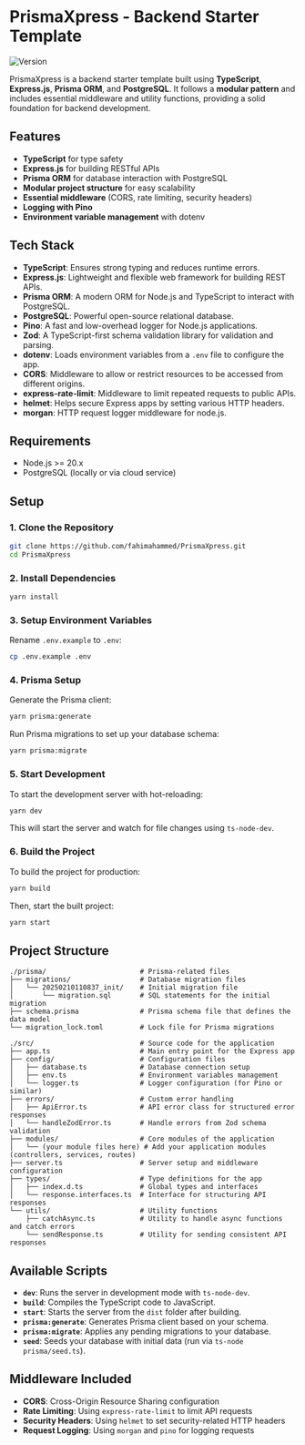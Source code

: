 # PrismaXpress - Backend Starter Template

![Version](https://img.shields.io/github/package-json/v/fahimahammed/PrismaXpress)

PrismaXpress is a backend starter template built using **TypeScript**, **Express.js**, **Prisma ORM**, and **PostgreSQL**. It follows a **modular pattern** and includes essential middleware and utility functions, providing a solid foundation for backend development.

## Features

- **TypeScript** for type safety
- **Express.js** for building RESTful APIs
- **Prisma ORM** for database interaction with PostgreSQL
- **Modular project structure** for easy scalability
- **Essential middleware** (CORS, rate limiting, security headers)
- **Logging with Pino**
- **Environment variable management** with dotenv

## Tech Stack

- **TypeScript**: Ensures strong typing and reduces runtime errors.
- **Express.js**: Lightweight and flexible web framework for building REST APIs.
- **Prisma ORM**: A modern ORM for Node.js and TypeScript to interact with PostgreSQL.
- **PostgreSQL**: Powerful open-source relational database.
- **Pino**: A fast and low-overhead logger for Node.js applications.
- **Zod**: A TypeScript-first schema validation library for validation and parsing.
- **dotenv**: Loads environment variables from a `.env` file to configure the app.
- **CORS**: Middleware to allow or restrict resources to be accessed from different origins.
- **express-rate-limit**: Middleware to limit repeated requests to public APIs.
- **helmet**: Helps secure Express apps by setting various HTTP headers.
- **morgan**: HTTP request logger middleware for node.js.

## Requirements

- Node.js >= 20.x
- PostgreSQL (locally or via cloud service)

## Setup

### 1. Clone the Repository

```bash
git clone https://github.com/fahimahammed/PrismaXpress.git
cd PrismaXpress
```

### 2. Install Dependencies

```bash
yarn install
```

### 3. Setup Environment Variables

Rename `.env.example` to `.env`:
```bash
cp .env.example .env
```


### 4. Prisma Setup

Generate the Prisma client:

```bash
yarn prisma:generate
```

Run Prisma migrations to set up your database schema:

```bash
yarn prisma:migrate
```

### 5. Start Development

To start the development server with hot-reloading:

```bash
yarn dev
```

This will start the server and watch for file changes using `ts-node-dev`.

### 6. Build the Project

To build the project for production:

```bash
yarn build
```

Then, start the built project:

```bash
yarn start
```

## Project Structure

```
./prisma/                       # Prisma-related files
├── migrations/                 # Database migration files
│   └── 20250210110837_init/    # Initial migration file
│       └── migration.sql       # SQL statements for the initial migration
├── schema.prisma               # Prisma schema file that defines the data model
└── migration_lock.toml         # Lock file for Prisma migrations

./src/                          # Source code for the application
├── app.ts                      # Main entry point for the Express app
├── config/                     # Configuration files
│   ├── database.ts             # Database connection setup
│   ├── env.ts                  # Environment variables management
│   └── logger.ts               # Logger configuration (for Pino or similar)
├── errors/                     # Custom error handling
│   ├── ApiError.ts             # API error class for structured error responses
│   └── handleZodError.ts       # Handle errors from Zod schema validation
├── modules/                    # Core modules of the application
│   └── (your module files here) # Add your application modules (controllers, services, routes)
├── server.ts                   # Server setup and middleware configuration
├── types/                      # Type definitions for the app
│   ├── index.d.ts              # Global types and interfaces
│   └── response.interfaces.ts  # Interface for structuring API responses
└── utils/                      # Utility functions
    ├── catchAsync.ts           # Utility to handle async functions and catch errors
    └── sendResponse.ts         # Utility for sending consistent API responses
```

## Available Scripts

- **`dev`**: Runs the server in development mode with `ts-node-dev`.
- **`build`**: Compiles the TypeScript code to JavaScript.
- **`start`**: Starts the server from the `dist` folder after building.
- **`prisma:generate`**: Generates Prisma client based on your schema.
- **`prisma:migrate`**: Applies any pending migrations to your database.
- **`seed`**: Seeds your database with initial data (run via `ts-node prisma/seed.ts`).

## Middleware Included

- **CORS**: Cross-Origin Resource Sharing configuration
- **Rate Limiting**: Using `express-rate-limit` to limit API requests
- **Security Headers**: Using `helmet` to set security-related HTTP headers
- **Request Logging**: Using `morgan` and `pino` for logging requests
